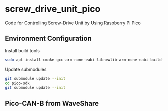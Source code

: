 # screw_drive_unit_pico
Code for Controlling Screw-Drive Unit by Using Raspberry Pi Pico

## Environment Configuration
Install build tools
```sh
sudo apt install cmake gcc-arm-none-eabi libnewlib-arm-none-eabi build-essential
```
Update submodules
```sh
git submodule update --init
cd pico-sdk
git submodule update --init
```

## Pico-CAN-B from WaveShare

